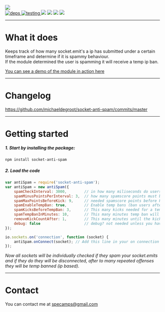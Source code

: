 [![](https://nodei.co/npm/socket-anti-spam.png?downloads=true&downloadRank=true&stars=true)](https://www.npmjs.com/package/socket-anti-spam)     
[![](https://david-dm.org/michaeldegroot/socket-anti-spam.svg "deps") ](https://david-dm.org/michaeldegroot/socket-anti-spam "david-dm")
[![](https://travis-ci.org/michaeldegroot/socket-anti-spam.svg?branch=master "testing") ](https://travis-ci.org/michaeldegroot/socket-anti-spam "travis-ci")
[![](https://coveralls.io/repos/michaeldegroot/socket-anti-spam/badge.svg?branch=master&service=github)](https://coveralls.io/github/michaeldegroot/socket-anti-spam?branch=master)
![](https://img.shields.io/badge/Node-%3E%3D0.10-green.svg)
![](https://img.shields.io/npm/dt/socket-anti-spam.svg)
![](https://img.shields.io/npm/l/express.svg)
___
# What it does

Keeps track of how many socket.emit's a ip has submitted under a certain timeframe and determine if it is spammy behaviour.  
If the module determined the user is spamming it will receive a temp ip ban. 

[You can see a demo of the module in action here](https://bitbucket.org/repo/kR4677/images/1013607973-socketspam.gif)
___
# Changelog

https://github.com/michaeldegroot/socket-anti-spam/commits/master
___
#  Getting started

##### 1. Start by installing the package:
    npm install socket-anti-spam

##### 2. Load the code
```javascript
var antiSpam = require('socket-anti-spam');
var antiSpam = new antiSpam({
	spamCheckInterval: 3000,        // in how many miliseconds do users get -1 spamscore point
	spamMinusPointsPerInterval: 3,  // how many spamscore points must be added after the spamCheckInterval?
	spamMaxPointsBeforeKick: 9,     // needed spamscore points before kick
	spamEnableTempBan: true,        // Enable temp bans (ban users after x amount of kicks within x amount of time)
	spamKicksBeforeTempBan: 3,      // This many kicks needed for a temp ban
	spamTempBanInMinutes: 10,       // This many minutes temp ban will be active
	removeKickCountAfter: 1,        // This many minutes until the kick counter is decreasing with 1 for the user
	debug: false                    // debug? not needed unless you have problems :)
});

io.sockets.on('connection', function (socket) {
	antiSpam.onConnect(socket); // Add this line in your on connection event
});
````
_Now all sockets will be individually checked if they spam your socket.emits and if they do they will be disconnected, after to many repeated offenses they will be temp banned (ip based)._
___
# Contact  
You can contact me at specamps@gmail.com